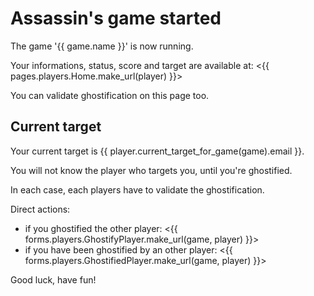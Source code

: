 Assassin's game started
=======================

The game '{{ game.name }}' is now running.

Your informations, status, score and target are available at:
<{{ pages.players.Home.make_url(player) }}>

You can validate ghostification on this page too.

Current target
--------------

Your current target is {{ player.current_target_for_game(game).email }}.

You will not know the player who targets you, until you're ghostified.

In each case, each players have to validate the ghostification.


Direct actions:

* if you ghostified the other player: <{{ forms.players.GhostifyPlayer.make_url(game, player) }}>
* if you have been ghostified by an other player: <{{ forms.players.GhostifiedPlayer.make_url(game, player) }}>



Good luck, have fun!

